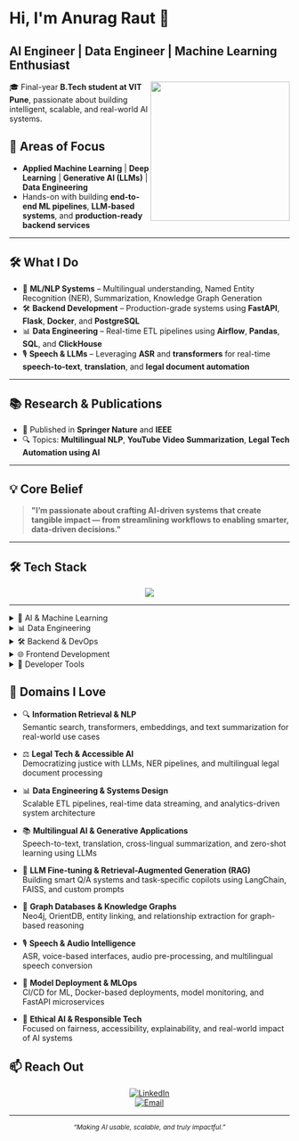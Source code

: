 # Hi, I'm Anurag Raut 👋  
## **AI Engineer | Data Engineer | Machine Learning Enthusiast**

<img align="right" src="https://user-images.githubusercontent.com/74038190/225813708-98b745f2-7d22-48cf-9150-083f1b00d6c9.gif" width="250"/>

🎓 Final-year **B.Tech student at VIT Pune**, passionate about building intelligent, scalable, and real-world AI systems.

## 🚀 Areas of Focus

- **Applied Machine Learning** | **Deep Learning** | **Generative AI (LLMs)** | **Data Engineering**
- Hands-on with building **end-to-end ML pipelines**, **LLM-based systems**, and **production-ready backend services**

---

## 🛠️ What I Do

- 🧠 **ML/NLP Systems** – Multilingual understanding, Named Entity Recognition (NER), Summarization, Knowledge Graph Generation  
- 🛠️ **Backend Development** – Production-grade systems using **FastAPI**, **Flask**, **Docker**, and **PostgreSQL**  
- 📊 **Data Engineering** – Real-time ETL pipelines using **Airflow**, **Pandas**, **SQL**, and **ClickHouse**  
- 🎙️ **Speech & LLMs** – Leveraging **ASR** and **transformers** for real-time **speech-to-text**, **translation**, and **legal document automation**

---

## 📚 Research & Publications

- 📝 Published in **Springer Nature** and **IEEE**  
- 🔍 Topics: **Multilingual NLP**, **YouTube Video Summarization**, **Legal Tech Automation using AI**

---

## 💡 Core Belief

>  **"I’m passionate about crafting AI-driven systems that create tangible impact — from streamlining workflows to enabling smarter, data-driven decisions."**


---
## 🛠️ Tech Stack

<div align="center">
  <img src="https://skillicons.dev/icons?i=python,go,java,cpp,js,ts,react,nextjs,flutter,nodejs,html,css,tailwind,figma,tensorflow,pytorch,sklearn,opencv,docker,kubernetes,aws,gcp,postgres,mongodb,mysql,fastapi,flask,redis,git,github,linux,vscode,selenium&theme=light" />
</div>

---

<details>
  <summary>🧠 AI & Machine Learning</summary>
  
  - **Frameworks:** PyTorch, TensorFlow, scikit-learn, Hugging Face Transformers  
  - **Techniques:** LLMs, NER, RAG, CNNs, RNNs, ASR, Cross-lingual Summarization  
  - **Toolkits:** spaCy, OpenCV, NLTK, Librosa  
</details>

<details>
  <summary>📊 Data Engineering</summary>
  
  - **Pipelines:** Apache Airflow, Pandas, SQL, Kafka (intro), ETL/ELT Architecture  
  - **Databases:** PostgreSQL,AmazonS3,Redshift,BigQuery,Duckdb, MongoDB, MySQL, ClickHouse, Neo4j, OrientDB  
</details>

<details>
  <summary>🛠️ Backend & DevOps</summary>
  
  - **Frameworks:** FastAPI, Flask, Node.js  
  - **Deployment:** Docker, GitHub Actions, AWS (EC2, S3), GCP, Nginx, Kubernetes (intro)  
</details>

<details>
  <summary>🌐 Frontend Development</summary>
  
  - **Tech:** React.js, Next.js, Flutter, HTML/CSS, TailwindCSS  
  - **UI/UX Tools:** Figma, Canva  
</details>

<details>
  <summary>🧰 Developer Tools</summary>
  
  - **Version Control & IDEs:** Git, GitHub, GitLab, VS Code  
  - **Others:** Postman, Jupyter Notebooks, Google Colab, Notion, Linux Shell  
</details>


## 🧩 Domains I Love

- 🔍 **Information Retrieval & NLP**  
  Semantic search, transformers, embeddings, and text summarization for real-world use cases

- ⚖️ **Legal Tech & Accessible AI**  
  Democratizing justice with LLMs, NER pipelines, and multilingual legal document processing

- 📊 **Data Engineering & Systems Design**  
  Scalable ETL pipelines, real-time data streaming, and analytics-driven system architecture

- 📚 **Multilingual AI & Generative Applications**  
  Speech-to-text, translation, cross-lingual summarization, and zero-shot learning using LLMs

- 🧠 **LLM Fine-tuning & Retrieval-Augmented Generation (RAG)**  
  Building smart Q/A systems and task-specific copilots using LangChain, FAISS, and custom prompts

- 🧩 **Graph Databases & Knowledge Graphs**  
  Neo4j, OrientDB, entity linking, and relationship extraction for graph-based reasoning

- 🎙️ **Speech & Audio Intelligence**  
  ASR, voice-based interfaces, audio pre-processing, and multilingual speech conversion

- 🧪 **Model Deployment & MLOps**  
  CI/CD for ML, Docker-based deployments, model monitoring, and FastAPI microservices

- 🔐 **Ethical AI & Responsible Tech**  
  Focused on fairness, accessibility, explainability, and real-world impact of AI systems


## 📫 Reach Out

<div align="center">

[![LinkedIn](https://img.shields.io/badge/LinkedIn-Anurag%20Raut-blue?style=for-the-badge&logo=linkedin)](https://www.linkedin.com/in/anurag-raut-338b8b2b8)  
[![Email](https://img.shields.io/badge/Gmail-anuragtraut2003@gmail.com-red?style=for-the-badge&logo=gmail)](mailto:anuragtraut2003@gmail.com)

</div>

---



<div align="center">
  <sub><i>“Making AI usable, scalable, and truly impactful.”</i></sub>
</div>
